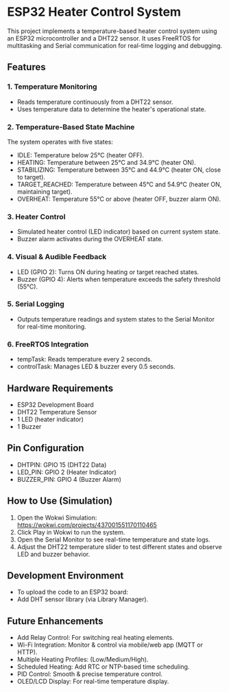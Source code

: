 
# ESP32 Heater Control System
This project implements a temperature-based heater control system using an ESP32 microcontroller and a DHT22 sensor.
It uses FreeRTOS for multitasking and Serial communication for real-time logging and debugging.

## Features
### 1. Temperature Monitoring
+ Reads temperature continuously from a DHT22 sensor.
+ Uses temperature data to determine the heater's operational state.

### 2. Temperature-Based State Machine
The system operates with five states:
+ IDLE: Temperature below 25°C (heater OFF).
+ HEATING: Temperature between 25°C and 34.9°C (heater ON).
+ STABILIZING: Temperature between 35°C and 44.9°C (heater ON, close to target).
+ TARGET_REACHED: Temperature between 45°C and 54.9°C (heater ON, maintaining target).
+ OVERHEAT: Temperature 55°C or above (heater OFF, buzzer alarm ON).

### 3. Heater Control
+ Simulated heater control (LED indicator) based on current system state.
+ Buzzer alarm activates during the OVERHEAT state.

### 4. Visual & Audible Feedback
+ LED (GPIO 2): Turns ON during heating or target reached states.
+ Buzzer (GPIO 4): Alerts when temperature exceeds the safety threshold (55°C).

### 5. Serial Logging
+ Outputs temperature readings and system states to the Serial Monitor for real-time monitoring.

### 6. FreeRTOS Integration
+ tempTask: Reads temperature every 2 seconds.
+ controlTask: Manages LED & buzzer every 0.5 seconds.

## Hardware Requirements
+ ESP32 Development Board
+ DHT22 Temperature Sensor
+ 1 LED (heater indicator)
+ 1 Buzzer

## Pin Configuration
+ DHTPIN: GPIO 15 (DHT22 Data)
+ LED_PIN: GPIO 2 (Heater Indicator)
+ BUZZER_PIN: GPIO 4 (Buzzer Alarm)

## How to Use (Simulation)
1. Open the Wokwi Simulation: https://wokwi.com/projects/437001551170110465
2. Click Play in Wokwi to run the system.
3. Open the Serial Monitor to see real-time temperature and state logs.
4. Adjust the DHT22 temperature slider to test different states and observe LED and buzzer behavior.

## Development Environment
+ To upload the code to an ESP32 board:
+ Add DHT sensor library (via Library Manager).

## Future Enhancements
+ Add Relay Control: For switching real heating elements.
+ Wi-Fi Integration: Monitor & control via mobile/web app (MQTT or HTTP).
+ Multiple Heating Profiles: (Low/Medium/High).
+ Scheduled Heating: Add RTC or NTP-based time scheduling.
+ PID Control: Smooth & precise temperature control.
+ OLED/LCD Display: For real-time temperature display.
